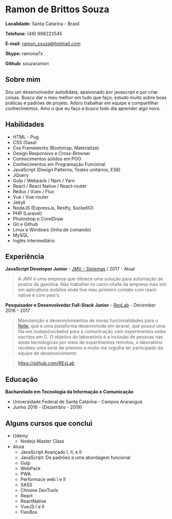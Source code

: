 # Ramon de Brittos Souza

**Localidade:** Santa Catarina - Brasil

**Telefone:** (48) 998222545

**E-mail:** ramon_souza@hotmail.com

**Skype:** ramona7x

**Github:** souzaramon

## Sobre mim
Sou um desenvolvedor autodidata, apaixonado por javascript e por criar coisas. Busco dar o meu melhor em tudo que faço, estudo muito sobre boas práticas e padrões de projeto. Adoro trabalhar em equipe e compartilhar conhecimentos. Amo o que eu faço e busco todo dia aprender algo novo.

## Habilidades

* HTML - Pug
* CSS (Sass)
* Css Frameworks (Bootstrap, Materialize)
* Design Responsivo e Cross-Browser
* Conhecimentos sólidos em POO
* Conhecimentos em Programação Funcional
* JavaScript (Design Patterns, Testes unitários, ES8)
* JQuery
* Gulp / Webpack / Npm / Yarn
* React / React Native / React-router
* Redux / Vuex / Flux
* Vue / Vue-router
* Jekyll
* NodeJS (ExpressJs, Restfy, SocketIO)
* PHP (Laravel)
* Photoshop e CorelDraw
* Git e Github
* Linux e Windows (linha de comando)
* MySQL
* Inglês intermediário

## Experiência

**JavaScript Developer Junior** - [JMV - Sistemas](sgap.com.br) / 2017 - Atual
> A JMV é uma empresa que oferece uma solução para automação de postos de gasolina. Não trabalhei no carro-chefe da empresa mas sim em aplicativos mobiles onde tive meu primeiro contato com react-native e com pwa's.

**Pesquisador e Desenvolvedor Full-Stack Junior** - [RexLab](rexlab.ufsc.br) - December 2016 - 2017
> Manutenção e devenvolvimentos de novas funcionalidades para o [Relle](relle.ufsc.br), que é uma plataforma desenvolvida em laravel, que possui uma fila em nodejs(socketio) para a comunicação com experimentos estes escritos em C. O objetivo do laboratório é a inclusão de pessoas nas areas tecnologicas por meio de experimentos remotos, o laboratório recebeu uma serie de premios e muito me orgulha ter participado da equipe de desenvolvimento.

> https://github.com/RExLab

## Educação

**Bacharelado em Tecnologia da Informação e Comunicação** 
- Universidade Federal de Santa Catarina - Campos Araranguá
- Junho 2016 - (Dezembro - 2019)

## Alguns cursos que conclui

* Udemy
    - Nodejs Master Class
* Alura 
    - JavaScript Avançado I, II, e II
    - JavaScript: De padrões a uma abordagem funcional
    - Gulp
    - WebPack
    - PWA
    - Performace web I e II
    - SASS
    - Chrome DevTools
    - React
    - ReactNative
    - VueJS I e II
    - FlexBox

